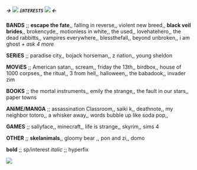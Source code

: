 ##### -> ![](https://i.postimg.cc/QdvNQG3j/d9f9ea2b.gif) `iNTERESTS` ![](https://i.postimg.cc/QdvNQG3j/d9f9ea2b.gif) <-

**BANDS** ;; **escape the fate**,, falling in reverse,, violent new breed,, **black veil brides**,, brokencyde,, motionless in white,, the used,, lovehatehero,, the dead rabbitts,, vampires everywhere,, blessthefall,, beyond unbroken,, i am ghost *+ ask 4 more*

**SERiES** ;; paradise city,, bojack horseman,, z nation,, young sheldon

**MOViES** ;; American satan,, scream,, friday the 13th,, birdbox,, house of 1000 corpses,, the ritual,, 3 from hell,, halloween,, the babadook,, invader zim

**BOOKS** ;; the mortal instruments,, emily the strange,, the fault in our stars,, paper towns

**ANiME/MANGA** ;; assassination Classroom,, saiki k,, deathnote,, my neighbor totoro,, a whisker away,, words bubble up like soda pop,,

**GAMES** ;; sallyface,, minecraft,, life is strange,, skyrim,, sims 4

**OTHER** ;; **skelanimals**,, gloomy bear ,, pon and zi,, domo

**bold** ;; sp/interest
*italic* ;; hyperfix

![](https://i.postimg.cc/mZP20byN/5986c50b.gif)
